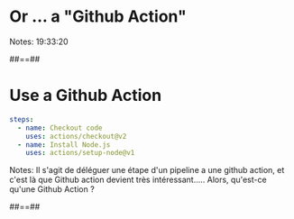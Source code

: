 <!-- .slide: class="transition sfeir-bg-red" -->

# Or ... a "Github Action"

Notes: 19:33:20

##==##

# Use a Github Action
<!-- .slide: class="big-code" -->
```yaml
steps:
  - name: Checkout code
    uses: actions/checkout@v2
  - name: Install Node.js
    uses: actions/setup-node@v1
```

Notes: Il s'agit de déléguer une étape d'un pipeline a une github action, et c'est là que Github action devient très intéressant..... Alors, qu'est-ce qu'une Github Action ? 

##==##

